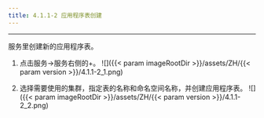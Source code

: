 ```yaml
---
title: 4.1.1-2 应用程序表创建
---
```


---
服务里创建新的应用程序表。

1. 点击服务→服务右侧的+。
![]({{< param imageRootDir >}}/assets/ZH/{{< param version >}}/4.1.1-2_1.png)

2. 选择需要使用的集群，指定表的名称和命名空间名称，并创建应用程序表。
![]({{< param imageRootDir >}}/assets/ZH/{{< param version >}}/4.1.1-2_2.png)
